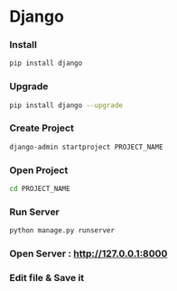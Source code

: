 # Django
### Install
   ```bash
   pip install django
   ```
### Upgrade
   ```bash
   pip install django --upgrade
   ```
### Create Project
   ```bash
   django-admin startproject PROJECT_NAME
   ```
### Open Project
   ```bash
   cd PROJECT_NAME
   ```
### Run Server
   ```bash
   python manage.py runserver
   ```
### Open Server : http://127.0.0.1:8000
### Edit file & Save it